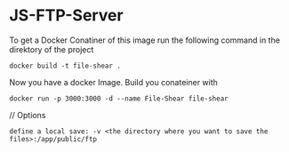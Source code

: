 # JS-FTP-Server

To get a Docker Conatiner of this image run the following command in the direktory of the project

```
docker build -t file-shear .
```

Now you have a docker Image. Build you conateiner with
```
docker run -p 3000:3000 -d --name File-Shear file-shear
```

// Options
```
define a local save: -v <the directory where you want to save the files>:/app/public/ftp
```

